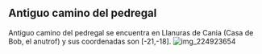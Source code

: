 ## Antiguo camino del pedregal
Antiguo camino del pedregal se encuentra en Llanuras de Cania (Casa de Bob, el anutrof) y sus coordenadas son [-21,-18].
![img_224923654](https://media.discordapp.net/attachments/1115311447145193482/1115355410493353984/224923654.jpg)